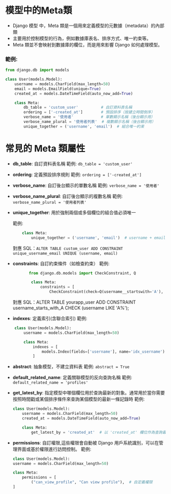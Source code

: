 # 模型中的Meta類
- Django 模型 中，Meta 類是一個用來定義模型的元數據（metadata）的內部類
- 主要用於控制模型的行為，例如數據庫表名、排序方式、唯一約束等。
- Meta 類並不會映射到數據庫的欄位，而是用來影響 Django 如何處理模型。

### 範例:

```python
from django.db import models

class User(models.Model):
    username = models.CharField(max_length=50)
    email = models.EmailField(unique=True)
    created_at = models.DateTimeField(auto_now_add=True)

    class Meta:
        db_table = 'custom_user'          # 自訂資料表名稱
        ordering = ['-created_at']        # 預設排序（按建立時間倒序）
        verbose_name = '使用者'            # 單數顯示名稱（後台顯示用）
        verbose_name_plural = '使用者列表'  # 複數顯示名稱（後台顯示用）
        unique_together = ('username', 'email')  # 組合唯一約束

```

# 常見的 Meta 類屬性
- **db_table**: 自訂資料表名稱
範例: `db_table = 'custom_user'`

- **ordering**:	定義預設排序規則
範例: `ordering = ['-created_at']`

- **verbose_name**:	自訂後台顯示的單數名稱
範例: `verbose_name = '使用者'`

- **verbose_name_plural**:	自訂後台顯示的複數名稱
範例: `verbose_name_plural = '使用者列表'`

- **unique_together**:	用於強制兩個或多個欄位的組合值必須唯一

    範例: 
    ```python
        class Meta:
            unique_together = ('username', 'email')  # username + email 的組合必須唯一
    ```        
    對應 SQL：`ALTER TABLE custom_user ADD CONSTRAINT unique_username_email UNIQUE (username, email)`

- **constraints**:	自訂約束條件（如檢查約束）
    範例: 
    ```python
           from django.db.models import CheckConstraint, Q

            class Meta:
                constraints = [
                    CheckConstraint(check=Q(username__startswith='A'), name='username_starts_with_A')] #  username 欄位的值必須以字母 A 開頭。
    ```

    對應 SQL：ALTER TABLE yourapp_user ADD CONSTRAINT username_starts_with_A CHECK (username LIKE 'A%'); 

- **indexes**:	定義索引(含聯合索引)
範例:
```python
    class User(models.Model):
        username = models.CharField(max_length=50)

        class Meta:
            indexes = [
                models.Index(fields=['username'], name='idx_username')  # 為 username 欄位建立索引
            ]
```

- **abstract**:	抽象模型，不建立資料表
範例: `abstract = True`

- **default_related_name**:	定義關聯模型的反向查詢名稱
範例: `default_related_name = 'profiles'`

- **get_latest_by**: 指定模型中哪個欄位用於查詢最新的對象。通常用於當你需要按照時間戳或某個排序條件來查詢某個模型的最新一條記錄時
    範例:
    ```python
    class User(models.Model):
        username = models.CharField(max_length=50)
        created_at = models.DateTimeField(auto_now_add=True)

        class Meta:
            get_latest_by = 'created_at'  # 以 'created_at' 欄位作為查詢最新對象的依據
    ```
- **permissions**: 自訂權限,這些權限會自動被 Django 用戶系統識別，可以在管理界面或基於權限進行訪問控制。
    範例:
    ```python
    class User(models.Model):
    username = models.CharField(max_length=50)

    class Meta:
        permissions = [
            ("can_view_profile", "Can view profile"),  # 自定義權限
    ]
    ```
